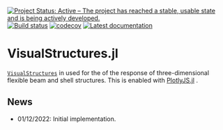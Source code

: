 [![Project Status: Active – The project has reached a stable, usable state and is being actively developed.](http://www.repostatus.org/badges/latest/active.svg)](http://www.repostatus.org/#active)
[![Build status](https://github.com/PetrKryslUCSD/VisualStructures.jl/workflows/CI/badge.svg)](https://github.com/PetrKryslUCSD/VisualStructures.jl/actions)
[![codecov](https://codecov.io/gh/PetrKryslUCSD/VisualStructures.jl/branch/main/graph/badge.svg?token=5MHDMHEFCY)](https://codecov.io/gh/PetrKryslUCSD/VisualStructures.jl)
[![Latest documentation](https://img.shields.io/badge/docs-latest-blue.svg)](https://petrkryslucsd.github.io/VisualStructures.jl/dev)


# VisualStructures.jl

[`VisualStructures`](https://github.com/PetrKryslUCSD/VisualStructures.jl)   in
used for the of the response of three-dimensional flexible beam and shell structures.
This is enabled with [PlotlyJS.jl](https://github.com/JuliaPlots/PlotlyJS.jl) .

## News

- 01/12/2022: Initial implementation.

